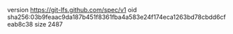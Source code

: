 version https://git-lfs.github.com/spec/v1
oid sha256:03b9feaac9da187b451f8361fba4a583e24f174eca1263bd78cbdd6cfeab8c38
size 2487
